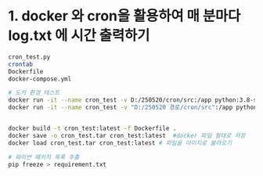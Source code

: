 # 1. docker 와 cron을 활용하여 매 분마다 log.txt 에 시간 출력하기

```bash
cron_test.py
crontab
Dockerfile
docker-compose.yml

```

```bash
# 도커 환경 테스트
docker run -it --name cron_test -v D:/250520/cron/src:/app python:3.8-slim bash
docker run -it --name cron_test -v "D:/250520 경로/cron/src":/app python:3.8-slim bash


docker build -t cron_test:latest -f Dockerfile .
docker save -o cron_test.tar cron_test:latest  #docker 파일 형태로 저장
docker load cron_test.tar cron_test:latest # 파일을 이미지로 불러오기
```

```bash
# 파이썬 패키지 목록 추출
pip freeze > requirement.txt
```
